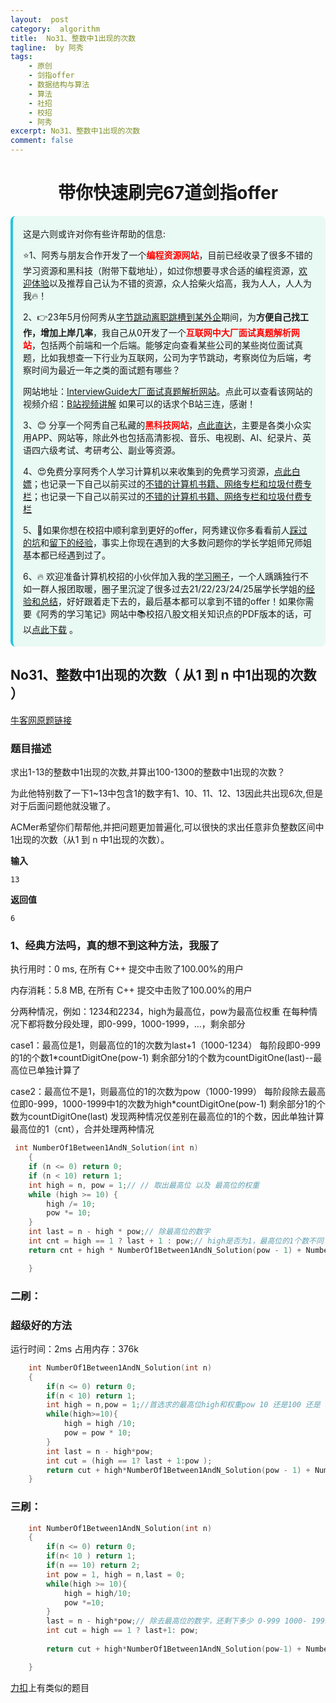 ```yaml
---
layout:  post
category:  algorithm
title:  No31、整数中1出现的次数
tagline:  by 阿秀
tags:
    - 原创
    - 剑指offer
    - 数据结构与算法
    - 算法
    - 社招
    - 校招
    - 阿秀
excerpt: No31、整数中1出现的次数
comment: false
---
```


<h1 align="center">带你快速刷完67道剑指offer</h1>

<div style="border-color: #24C6DC;
            background-color: #e9f9f3;         
            margin: 1rem 0;
        padding: .25rem 1rem;
        border-left-width: .3rem;
        border-left-style: solid;
        border-radius: .5rem;
        color: inherit;">
  <p>这是六则或许对你有些许帮助的信息:</p>
<p>⭐️1、阿秀与朋友合作开发了一个<span style="font-weight:bold;color:red">编程资源网站</span>，目前已经收录了很多不错的学习资源和黑科技（附带下载地址），如过你想要寻求合适的编程资源，<a href="https://tools.interviewguide.cn/home" style="text-decoration: underline" target="_blank">欢迎体验</a>以及推荐自己认为不错的资源，众人拾柴火焰高，我为人人，人人为我🔥！</p>  <p>2、👉23年5月份阿秀从<a style="text-decoration: underline" href="https://mp.weixin.qq.com/s?__biz=Mzk0ODU4MzEzMw==&mid=2247512170&idx=1&sn=c4a04a383d2dfdece676b75f17224e78" target="_blank">字节跳动离职跳槽到某外企</a>期间，为<span style="font-weight:bold">方便自己找工作，增加上岸几率</span>，我自己从0开发了一个<span style="font-weight:bold;color:red">互联网中大厂面试真题解析网站</span>，包括两个前端和一个后端。能够定向查看某些公司的某些岗位面试真题，比如我想查一下行业为互联网，公司为字节跳动，考察岗位为后端，考察时间为最近一年之类的面试题有哪些？
<div align="center">
</div>网站地址：<a style="text-decoration: underline" href="https://top.interviewguide.cn/" target="_blank">InterviewGuide大厂面试真题解析网站</a>。点此可以查看该网站的视频介绍：<a style="text-decoration: underline" href="https://www.bilibili.com/video/BV1f94y1C7BL" target="_blank">B站视频讲解</a>   如果可以的话求个B站三连，感谢！
    </p>3、😊
    分享一个阿秀自己私藏的<span style="font-weight:bold;color:red">黑科技网站</span>，<a style="text-decoration: underline" href="https://hkjtz.cn/" target="_blank">点此直达</a>，主要是各类小众实用APP、网站等，除此外也包括高清影视、音乐、电视剧、AI、纪录片、英语四六级考试、考研考公、副业等资源。
  </p>
  <p>4、😍免费分享阿秀个人学习计算机以来收集到的免费学习资源，<a style="text-decoration: underline" href="/notes/07-resources/01-free/01-introduce.html" target="_blank">点此白嫖</a>；也记录一下自己以前买过的<a style="text-decoration: underline" href="/notes/07-resources/02-precious.html" target="_blank">不错的计算机书籍、网络专栏和垃圾付费专栏</a>；也记录一下自己以前买过的<a style="text-decoration: underline" href="/notes/07-resources/02-precious.html" target="_blank">不错的计算机书籍、网络专栏和垃圾付费专栏</a>
  </p>
  <p>5、🚀如果你想在校招中顺利拿到更好的offer，阿秀建议你多看看前人<a style="text-decoration: underline" href="https://www.yuque.com/tuobaaxiu/httmmc/npg1k81zeq4wfpyz" target="_blank">踩过的坑</a>和<a style="text-decoration: underline"  target="_blank" href="https://www.yuque.com/tuobaaxiu/httmmc/gge9ppd0mbu2d3dp">留下的经验</a>，事实上你现在遇到的大多数问题你的学长学姐师兄师姐基本都已经遇到过了。
  </p>
  <p>6、🔥 欢迎准备计算机校招的小伙伴加入我的<a  style="text-decoration: underline" href="https://www.yuque.com/tuobaaxiu/httmmc/xg0otqvc17wfx4u9" target="_blank">学习圈子</a>，一个人踽踽独行不如一群人报团取暖，圈子里沉淀了很多过去21/22/23/24/25届学长学姐的<a  style="text-decoration: underline" href="https://www.yuque.com/tuobaaxiu/httmmc/gge9ppd0mbu2d3dp" target="_blank">经验和总结</a>，好好跟着走下去的，最后基本都可以拿到不错的offer！</a>如果你需要《阿秀的学习笔记》网站中📚︎校招八股文相关知识点的PDF版本的话，可以<a style="text-decoration: underline" href="https://www.yuque.com/tuobaaxiu/httmmc/qs0yn66apvkzw0ps" target="_blank">点此下载</a> 。</p>   </div>



## **No31、整数中1出现的次数（ 从1 到 n 中1出现的次数 ）**

<font style="font-weight:normal; color:#4169E1;text-decoration:underline;" target="_blank">[牛客网原题链接](https://www.nowcoder.com/practice/bd7f978302044eee894445e244c7eee6?tpId=13&&tqId=11184&rp=1&ru=/ta/coding-interviews&qru=/ta/coding-interviews/question-ranking)</font>

### **题目描述**

求出1-13的整数中1出现的次数,并算出100-1300的整数中1出现的次数？

为此他特别数了一下1~13中包含1的数字有1、10、11、12、13因此共出现6次,但是对于后面问题他就没辙了。

ACMer希望你们帮帮他,并把问题更加普遍化,可以很快的求出任意非负整数区间中1出现的次数（从1 到 n 中1出现的次数）。 

**输入**

```
13
```
**返回值**

```
6
```



### **1、经典方法吗，真的想不到这种方法，我服了**

执行用时：0 ms, 在所有 C++ 提交中击败了100.00%的用户

内存消耗：5.8 MB, 在所有 C++ 提交中击败了100.00%的用户

分两种情况，例如：1234和2234，high为最高位，pow为最高位权重
在每种情况下都将数分段处理，即0-999，1000-1999，...，剩余部分

 case1：最高位是1，则最高位的1的次数为last+1（1000-1234）
               每阶段即0-999的1的个数1*countDigitOne(pow-1)
               剩余部分1的个数为countDigitOne(last)--最高位已单独计算了

 case2：最高位不是1，则最高位的1的次数为pow（1000-1999）
               每阶段除去最高位即0-999，1000-1999中1的次数为high*countDigitOne(pow-1)
               剩余部分1的个数为countDigitOne(last)
              发现两种情况仅差别在最高位的1的个数，因此单独计算最高位的1（cnt），合并处理两种情况

~~~cpp
 int NumberOf1Between1AndN_Solution(int n)
    {
    if (n <= 0) return 0;
	if (n < 10) return 1;
	int high = n, pow = 1;// // 取出最高位 以及 最高位的权重
	while (high >= 10) {
		high /= 10;
		pow *= 10;
	}
	int last = n - high * pow;// 除最高位的数字
	int cnt = high == 1 ? last + 1 : pow;// high是否为1，最高位的1个数不同
	return cnt + high * NumberOf1Between1AndN_Solution(pow - 1) + NumberOf1Between1AndN_Solution(last);

    }
~~~



### **二刷：**

### **超级好的方法**

运行时间：2ms  占用内存：376k

~~~cpp
    int NumberOf1Between1AndN_Solution(int n)
    {
        if(n <= 0) return 0;
        if(n < 10) return 1;
        int high = n,pow = 1;//首选求的最高位high和权重pow 10 还是100 还是 100 呢
        while(high>=10){
            high = high /10;
            pow = pow * 10;
        }
        int last = n - high*pow;
        int cut = (high == 1? last + 1:pow );
        return cut + high*NumberOf1Between1AndN_Solution(pow - 1) + NumberOf1Between1AndN_Solution(last);
    }
~~~



### **三刷：**

~~~cpp
    int NumberOf1Between1AndN_Solution(int n)
    {
        if(n <= 0) return 0;
        if(n< 10 ) return 1;
        if(n == 10) return 2;
        int pow = 1, high = n,last = 0;
        while(high >= 10){
            high = high/10;
            pow *=10;
        }
        last = n - high*pow;// 除去最高位的数字，还剩下多少 0-999 1000- 1999 2000-2999 3000 3345
        int cut = high == 1 ? last+1: pow;
        
        return cut + high*NumberOf1Between1AndN_Solution(pow-1) + NumberOf1Between1AndN_Solution(last);

    }
~~~

<font style="font-weight:normal; color:#4169E1;text-decoration:underline;" target="_blank">[力扣](https://leetcode-cn.com/problems/number-of-digit-one/submissions/)</font>上有类似的题目


<p id = "整数中1出现的次数"></p>

